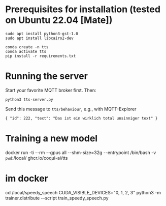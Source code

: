 # Prerequisites for installation (tested on Ubuntu 22.04 [Mate])

```
sudo apt install python3-gst-1.0
sudo apt install libcairo2-dev

conda create -n tts
conda activate tts
pip install -r requirements.txt
```

# Running the server

Start your favorite MQTT broker first. Then:

    python3 tts-server.py

Send this message to `tts/behaviour`, e.g., with MQTT-Explorer

    { "id": 222, "text": "Das ist ein wirklich total unsinniger text" }

# Training a new model

docker run -ti --rm --gpus all --shm-size=32g --entrypoint /bin/bash -v `pwd`:/local/ ghcr.io/coqui-ai/tts
# im docker
cd /local/speedy_speech
CUDA_VISIBLE_DEVICES="0, 1, 2, 3" python3 -m trainer.distribute --script train_speedy_speech.py
